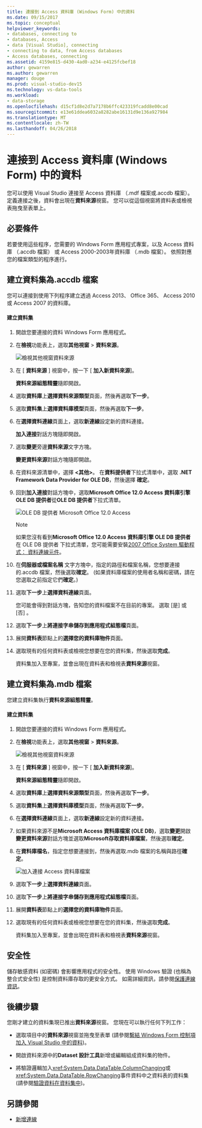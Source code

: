 ```yaml
---
title: 連接到 Access 資料庫 (Windows Form) 中的資料
ms.date: 09/15/2017
ms.topic: conceptual
helpviewer_keywords:
- databases, connecting to
- databases, Access
- data [Visual Studio], connecting
- connecting to data, from Access databases
- Access databases, connecting
ms.assetid: 4159e815-d430-4ad0-a234-e4125fcbef18
author: gewarren
ms.author: gewarren
manager: douge
ms.prod: visual-studio-dev15
ms.technology: vs-data-tools
ms.workload:
- data-storage
ms.openlocfilehash: d15cf1d8e2d7a7178b6ffc423319fcadd8e00cad
ms.sourcegitcommit: e13e61ddea6032a8282abe16131d9e136a927984
ms.translationtype: MT
ms.contentlocale: zh-TW
ms.lasthandoff: 04/26/2018
---
```

# <a name="connect-to-data-in-an-access-database-windows-forms"></a>連接到 Access 資料庫 (Windows Form) 中的資料
您可以使用 Visual Studio 連接至 Access 資料庫 （.mdf 檔案或.accdb 檔案）。 定義連接之後，資料會出現在**資料來源**視窗。 您可以從這個視窗將資料表或檢視表拖曳至表單上。

## <a name="prerequisites"></a>必要條件
 若要使用這些程序，您需要的 Windows Form 應用程式專案，以及 Access 資料庫 （.accdb 檔案） 或 Access 2000-2003年資料庫 （.mdb 檔案）。 依照對應您的檔案類型的程序進行。

## <a name="creating-the-dataset-for-an-accdb-file"></a>建立資料集為.accdb 檔案
 您可以連接到使用下列程序建立透過 Access 2013、 Office 365、 Access 2010 或 Access 2007 的資料庫。

#### <a name="to-create-the-dataset"></a>建立資料集

1.  開啟您要連接的資料 Windows Form 應用程式。

2.  在**檢視**功能表上，選取**其他視窗** > **資料來源**。

     ![檢視其他視窗資料來源](../data-tools/media/viewdatasources.png "ViewDataSources")

3.  在 [ **資料來源** ] 視窗中，按一下 [ **加入新資料來源**]。

     **資料來源組態精靈**隨即開啟。

4.  選取**資料庫**上**選擇資料來源類型**頁面，然後再選取**下一步**。

5.  選取**資料集**上**選擇資料庫模型**頁面，然後再選取**下一步**。

6.  在**選擇資料連線**頁面上，選取**新連線**設定新的資料連接。

     **加入連接**對話方塊隨即開啟。

7.  選取**變更**旁邊**資料來源**文字方塊。

     **變更資料來源**對話方塊隨即開啟。

8.  在資料來源清單中，選擇  **\<其他\>**。 在**資料提供者**下拉式清單中，選取 **.NET Framework Data Provider for OLE DB**，然後選擇 **確定**。

9. 回到**加入連接**對話方塊中，選取**Microsoft Office 12.0 Access 資料庫引擎 OLE DB 提供者**從**OLE DB 提供者**下拉式清單。

     ![OLE DB 提供者 Microsoft Office 12.0 Access](../data-tools/media/dataoledbprovideroffice12access.png "dataOLEDBProviderOffice12Access")

     > [!NOTE]
     >  如果您沒有看到**Microsoft Office 12.0 Access 資料庫引擎 OLE DB 提供者**在 OLE DB 提供者 下拉式清單，您可能需要安裝[2007 Office System 驅動程式： 資料連線元件](https://www.microsoft.com/download/confirmation.aspx?id=23734)。

9. 在**伺服器或檔案名稱** 文字方塊中，指定的路徑和檔案名稱，您想要連接的.accdb 檔案，然後選取**確定**。 (如果資料庫檔案的使用者名稱和密碼，請在您選取之前指定它們**確定**。)

10. 選取**下一步**上**選擇資料連線**頁面。

     您可能會得到對話方塊，告知您的資料檔案不在目前的專案。 選取 [是]  或 [否] 。

11. 選取**下一步**上**將連接字串儲存到應用程式組態檔**頁面。

12. 展開**資料表**節點上的**選擇您的資料庫物件**頁面。

13. 選取現有的任何資料表或檢視您想要在您的資料集，然後選取**完成**。

     資料集加入至專案，並會出現在資料表和檢視表**資料來源**視窗。

## <a name="creating-the-dataset-for-an-mdb-file"></a>建立資料集為.mdb 檔案
 您建立資料集執行**資料來源組態精靈**。

#### <a name="to-create-the-dataset"></a>建立資料集

1.  開啟您要連接的資料 Windows Form 應用程式。

2.  在**檢視**功能表上，選取**其他視窗** > **資料來源**。

     ![檢視其他視窗資料來源](../data-tools/media/viewdatasources.png "ViewDataSources")

3.  在 [ **資料來源** ] 視窗中，按一下 [ **加入新資料來源**]。

     **資料來源組態精靈**隨即開啟。

4.  選取**資料庫**上**選擇資料來源類型**頁面，然後再選取**下一步**。

5.  選取**資料集**上**選擇資料庫模型**頁面，然後再選取**下一步**。

6.  在**選擇資料連線**頁面上，選取**新連線**設定新的資料連接。

7.  如果資料來源不是**Microsoft Access 資料庫檔案 (OLE DB)**，選取**變更**開啟**變更資料來源**對話方塊並選取**Microsoft存取資料庫檔案**，然後選取**確定**。

8.  在**資料庫檔名**，指定您想要連接到，然後再選取.mdb 檔案的名稱與路徑**確定**。

     ![加入連接 Access 資料庫檔案](../data-tools/media/dataaddconnectionaccessmdb.png "dataAddConnectionAccessMDB")

9. 選取**下一步**上**選擇資料連線**頁面。

10. 選取**下一步**上**將連接字串儲存到應用程式組態檔**頁面。

11. 展開**資料表**節點上的**選擇您的資料庫物件**頁面。

12. 選取現有的任何資料表或檢視您想要在您的資料集，然後選取**完成**。

     資料集加入至專案，並會出現在資料表和檢視表**資料來源**視窗。

## <a name="security"></a>安全性
 儲存敏感資料 (如密碼) 會影響應用程式的安全性。 使用 Windows 驗證 (也稱為整合式安全性) 是控制資料庫存取的更安全方式。 如需詳細資訊，請參閱[保護連線資訊](/dotnet/framework/data/adonet/protecting-connection-information)。

## <a name="next-steps"></a>後續步驟
 您剛才建立的資料集現已推出**資料來源**視窗。 您現在可以執行任何下列工作：

-   選取項目中的**資料來源**視窗並拖曳至表單 (請參閱[繫結 Windows Form 控制項加入 Visual Studio 中的資料](../data-tools/bind-windows-forms-controls-to-data-in-visual-studio.md))。

-   開啟資料來源中的**Dataset 設計工具**新增或編輯組成資料集的物件。

-   將驗證邏輯加入<xref:System.Data.DataTable.ColumnChanging>或<xref:System.Data.DataTable.RowChanging>事件資料中之資料表的資料集 (請參閱[驗證資料在資料集中](../data-tools/validate-data-in-datasets.md))。

## <a name="see-also"></a>另請參閱

- [新增連線](../data-tools/add-new-connections.md)